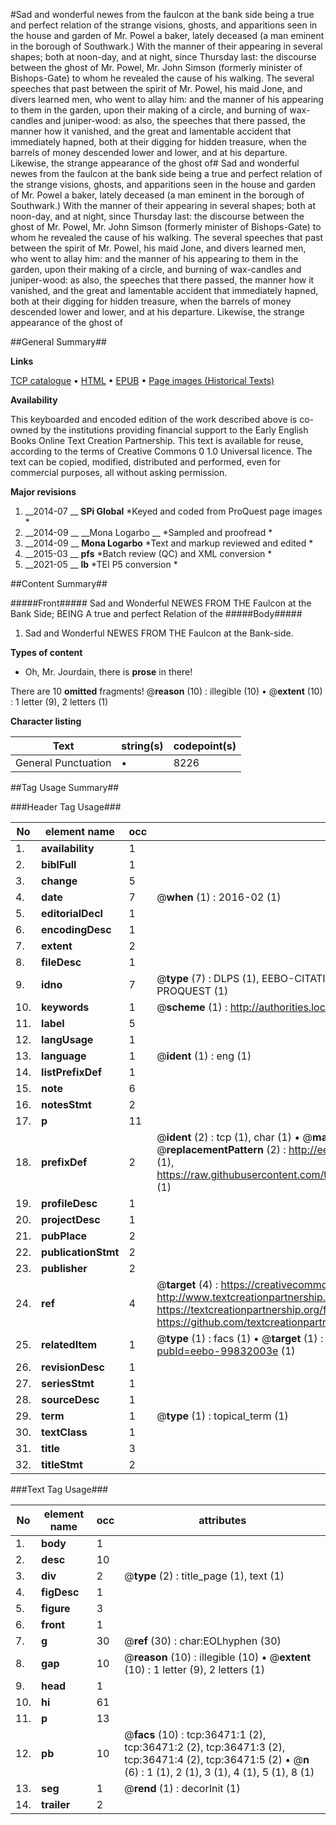 #Sad and wonderful newes from the faulcon at the bank side being a true and perfect relation of the strange visions, ghosts, and apparitions seen in the house and garden of Mr. Powel a baker, lately deceased (a man eminent in the borough of Southwark.) With the manner of their appearing in several shapes; both at noon-day, and at night, since Thursday last: the discourse between the ghost of Mr. Powel, Mr. John Simson (formerly minister of Bishops-Gate) to whom he revealed the cause of his walking. The several speeches that past between the spirit of Mr. Powel, his maid Jone, and divers learned men, who went to allay him: and the manner of his appearing to them in the garden, upon their making of a circle, and burning of wax-candles and juniper-wood: as also, the speeches that there passed, the manner how it vanished, and the great and lamentable accident that immediately hapned, both at their digging for hidden treasure, when the barrels of money descended lower and lower, and at his departure. Likewise, the strange appearance of the ghost of#
Sad and wonderful newes from the faulcon at the bank side being a true and perfect relation of the strange visions, ghosts, and apparitions seen in the house and garden of Mr. Powel a baker, lately deceased (a man eminent in the borough of Southwark.) With the manner of their appearing in several shapes; both at noon-day, and at night, since Thursday last: the discourse between the ghost of Mr. Powel, Mr. John Simson (formerly minister of Bishops-Gate) to whom he revealed the cause of his walking. The several speeches that past between the spirit of Mr. Powel, his maid Jone, and divers learned men, who went to allay him: and the manner of his appearing to them in the garden, upon their making of a circle, and burning of wax-candles and juniper-wood: as also, the speeches that there passed, the manner how it vanished, and the great and lamentable accident that immediately hapned, both at their digging for hidden treasure, when the barrels of money descended lower and lower, and at his departure. Likewise, the strange appearance of the ghost of

##General Summary##

**Links**

[TCP catalogue](http://www.ota.ox.ac.uk/tcp/)  • 
[HTML](http://tei.it.ox.ac.uk/tcp/Texts-HTML/free/A59/A59152.html)  • 
[EPUB](http://tei.it.ox.ac.uk/tcp/Texts-EPUB/free/A59/A59152.epub) • 
[Page images (Historical Texts)](https://historicaltexts.jisc.ac.uk/eebo-99832003e)

**Availability**

This keyboarded and encoded edition of the work described above is co-owned by the
    institutions providing financial support to the Early English Books Online Text Creation
    Partnership. This text is available for reuse, according to the terms of  Creative Commons 0 1.0 Universal
    licence. The text can be copied, modified, distributed and performed, even for commercial
    purposes, all without asking permission.

**Major revisions**

1. __2014-07 __ __SPi Global__ *Keyed and coded from ProQuest page images *
1. __2014-09 __ __Mona Logarbo __ *Sampled and proofread *
1. __2014-09 __ __Mona Logarbo__ *Text and markup reviewed and edited *
1. __2015-03 __ __pfs__ *Batch review (QC) and XML conversion *
1. __2021-05 __ __lb__ *TEI P5 conversion *

##Content Summary##

#####Front#####
Sad and Wonderful NEWES FROM THE Faulcon at the Bank Side; BEING A true and perfect Relation of the 
#####Body#####

1. Sad and Wonderful NEWES FROM THE Faulcon at the Bank-side.

**Types of content**

  * Oh, Mr. Jourdain, there is **prose** in there!

There are 10 **omitted** fragments! 
 @__reason__ (10) : illegible (10)  •  @__extent__ (10) : 1 letter (9), 2 letters (1)

**Character listing**


|Text|string(s)|codepoint(s)|
|---|---|---|
|General Punctuation|•|8226|

##Tag Usage Summary##

###Header Tag Usage###

|No|element name|occ|attributes|
|---|---|---|---|
|1.|__availability__|1||
|2.|__biblFull__|1||
|3.|__change__|5||
|4.|__date__|7| @__when__ (1) : 2016-02 (1)|
|5.|__editorialDecl__|1||
|6.|__encodingDesc__|1||
|7.|__extent__|2||
|8.|__fileDesc__|1||
|9.|__idno__|7| @__type__ (7) : DLPS (1), EEBO-CITATION (1), VID (1), EEBO-PROQUEST (1), STC (2), PROQUEST (1)|
|10.|__keywords__|1| @__scheme__ (1) : http://authorities.loc.gov/ (1)|
|11.|__label__|5||
|12.|__langUsage__|1||
|13.|__language__|1| @__ident__ (1) : eng (1)|
|14.|__listPrefixDef__|1||
|15.|__note__|6||
|16.|__notesStmt__|2||
|17.|__p__|11||
|18.|__prefixDef__|2| @__ident__ (2) : tcp (1), char (1)  •  @__matchPattern__ (2) : ([0-9\-]+):([0-9IVX]+) (1), (.+) (1)  •  @__replacementPattern__ (2) : http://eebo.chadwyck.com/downloadtiff?vid=$1&page=$2 (1), https://raw.githubusercontent.com/textcreationpartnership/Texts/master/tcpchars.xml#$1 (1)|
|19.|__profileDesc__|1||
|20.|__projectDesc__|1||
|21.|__pubPlace__|2||
|22.|__publicationStmt__|2||
|23.|__publisher__|2||
|24.|__ref__|4| @__target__ (4) : https://creativecommons.org/publicdomain/zero/1.0/ (1), http://www.textcreationpartnership.org/docs/. (1), https://textcreationpartnership.org/faq/#faq05 (1), https://github.com/textcreationpartnership (1)|
|25.|__relatedItem__|1| @__type__ (1) : facs (1)  •  @__target__ (1) : https://data.historicaltexts.jisc.ac.uk/view?pubId=eebo-99832003e (1)|
|26.|__revisionDesc__|1||
|27.|__seriesStmt__|1||
|28.|__sourceDesc__|1||
|29.|__term__|1| @__type__ (1) : topical_term (1)|
|30.|__textClass__|1||
|31.|__title__|3||
|32.|__titleStmt__|2||


###Text Tag Usage###

|No|element name|occ|attributes|
|---|---|---|---|
|1.|__body__|1||
|2.|__desc__|10||
|3.|__div__|2| @__type__ (2) : title_page (1), text (1)|
|4.|__figDesc__|1||
|5.|__figure__|3||
|6.|__front__|1||
|7.|__g__|30| @__ref__ (30) : char:EOLhyphen (30)|
|8.|__gap__|10| @__reason__ (10) : illegible (10)  •  @__extent__ (10) : 1 letter (9), 2 letters (1)|
|9.|__head__|1||
|10.|__hi__|61||
|11.|__p__|13||
|12.|__pb__|10| @__facs__ (10) : tcp:36471:1 (2), tcp:36471:2 (2), tcp:36471:3 (2), tcp:36471:4 (2), tcp:36471:5 (2)  •  @__n__ (6) : 1 (1), 2 (1), 3 (1), 4 (1), 5 (1), 8 (1)|
|13.|__seg__|1| @__rend__ (1) : decorInit (1)|
|14.|__trailer__|2||
